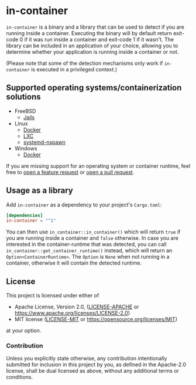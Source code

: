 # in-container

`in-container` is a binary and a library that can be used to detect if you are running inside a container.
Executing the binary will by default return exit-code 0 if it was run inside a container and exit-code 1 if it wasn't.
The library can be included in an application of your choice, allowing you to determine whether your application is running inside a container or not.

(Please note that some of the detection mechanisms only work if `in-container` is executed in a privileged context.)

## Supported operating systems/containerization solutions

* FreeBSD
    * [Jails](https://www.freebsd.org/doc/handbook/jails.html)
* Linux
    * [Docker](https://docs.docker.com/engine/)
    * [LXC](https://linuxcontainers.org/)
    * [systemd-nspawn](https://www.freedesktop.org/software/systemd/man/systemd-nspawn.html)
* Windows
    * [Docker](https://docs.docker.com/docker-for-windows/install/)

If you are missing support for an operating system or container runtime, feel free to [open a feature request](https://github.com/pitkley/in-container/issues/new) or [open a pull request](https://github.com/pitkley/in-container/pull/compare).

## Usage as a library

Add `in-container` as a dependency to your project's `Cargo.toml`:

```toml
[dependencies]
in-container = "^1"
```

You can then use `in_container::in_container()` which will return `true` if you are running inside a container and `false` otherwise.
In case you are interested in the container-runtime that was detected, you can call `in_container::get_container_runtime()` instead, which will return an `Option<ContainerRuntime>`.
The `Option` is `None` when not running in a container, otherwise it will contain the detected runtime.

## <a name="license"></a> License

This project is licensed under either of

* Apache License, Version 2.0, ([LICENSE-APACHE](LICENSE-APACHE) or <https://www.apache.org/licenses/LICENSE-2.0>)
* MIT license ([LICENSE-MIT](LICENSE-MIT) or <https://opensource.org/licenses/MIT>)

at your option.

### <a name="license-contribution"></a> Contribution

Unless you explicitly state otherwise, any contribution intentionally submitted for inclusion in this project by you, as defined in the Apache-2.0 license, shall be dual licensed as above, without any additional terms or conditions.
